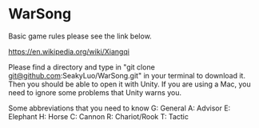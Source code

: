 # WarSong

Basic game rules please see the link below.

https://en.wikipedia.org/wiki/Xiangqi

Please find a directory and type in "git clone git@github.com:SeakyLuo/WarSong.git" in your terminal to download it. Then you should be able to open it with Unity. If you are using a Mac, you need to ignore some problems that Unity warns you.

Some abbreviations that you need to know
G: General
A: Advisor
E: Elephant
H: Horse
C: Cannon
R: Chariot/Rook
T: Tactic
